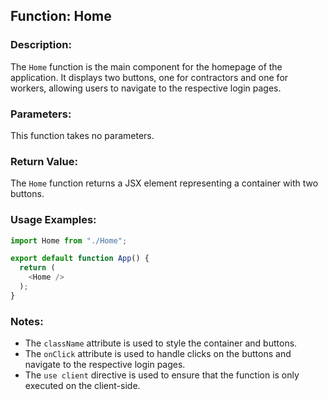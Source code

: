 ## Function: Home

### Description:
The `Home` function is the main component for the homepage of the application. It displays two buttons, one for contractors and one for workers, allowing users to navigate to the respective login pages.

### Parameters:
This function takes no parameters.

### Return Value:
The `Home` function returns a JSX element representing a container with two buttons.

### Usage Examples:
```javascript
import Home from "./Home";

export default function App() {
  return (
    <Home />
  );
}
```

### Notes:
- The `className` attribute is used to style the container and buttons.
- The `onClick` attribute is used to handle clicks on the buttons and navigate to the respective login pages.
- The `use client` directive is used to ensure that the function is only executed on the client-side.